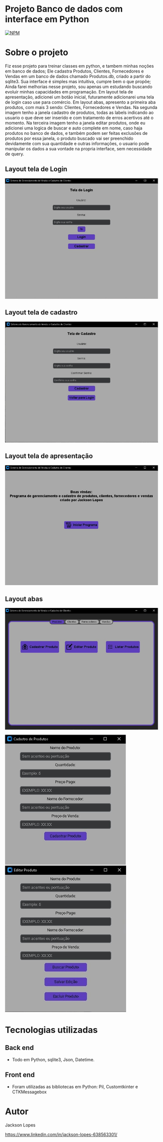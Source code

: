 # Projeto Banco de dados com interface em Python

[![NPM](https://img.shields.io/npm/l/react)](https://github.com/JacksonLopesdev/Projeto-banco-de-dados-inicial-/blob/main/LICENSE) 

# Sobre o projeto

Fiz esse projeto para treinar classes em python, e tambem minhas noções em banco de dados;
Ele cadastra Produtos, Clientes, Fornecedores e Vendas em um banco de dados chamado Produtos.db, criado a partir do sqlite3.
Sua interface é simples mas intuitiva, cumpre bem o que propõe;
Ainda farei melhorias nesse projeto, sou apenas um estudando buscando evoluir minhas capacidades em programação.
Em layout tela de apresentação, adicionei um botão inicial, futuramente adicionarei uma tela de login caso use para comércio.
Em layout abas, apresento a primeira aba produtos, com mais 3 sendo: Clientes, Fornecedores e Vendas.
Na segunda imagem tenho a janela cadastro de produtos, todas as labels indicando ao usuario o que deve ser inserido e com tratamento de erros acertivos até o momento.
Na terceira imagem tenho a janela editar produtos, onde eu adicionei uma logica de buscar e auto complete em nome, caso haja produtos no banco de dados, e também podem ser feitas exclusões de produtos por essa janela, o produto buscado vai ser preenchido devidamente com sua quantidade e outras informações, o usuario pode manipular os dados a sua vontade na propria interface, sem necessidade de query.

## Layout tela de Login
![login](https://github.com/JacksonLopesdev/Assets/blob/master/Projeto%20banco%20de%20dados/tela%20de%20login.jpg)

## Layout tela de cadastro 
![cadastro](https://github.com/JacksonLopesdev/Assets/blob/master/Projeto%20banco%20de%20dados/tela%20de%20cadastro.jpg)

## Layout tela de apresentação
![Tela1](https://github.com/JacksonLopesdev/Assets/blob/master/Projeto%20banco%20de%20dados/Tela%20de%20apresentacao.jpg)


## Layout abas
![aba_produtos](https://github.com/JacksonLopesdev/Assets/blob/master/Projeto%20banco%20de%20dados/aba%20produtos.jpg)

![cadastro_produtos](https://github.com/JacksonLopesdev/Assets/blob/master/Projeto%20banco%20de%20dados/cadastro%20de%20produtos.jpg)
![editar_produto](https://github.com/JacksonLopesdev/Assets/blob/master/Projeto%20banco%20de%20dados/editar%20produtos.jpg)

# Tecnologias utilizadas
## Back end
- Todo em Python, sqlite3, Json, Datetime.
## Front end
- Foram utilizadas as bibliotecas em Python: Pil, Customtkinter e CTKMessagebox

# Autor

Jackson Lopes

https://www.linkedin.com/in/jackson-lopes-638563301/
